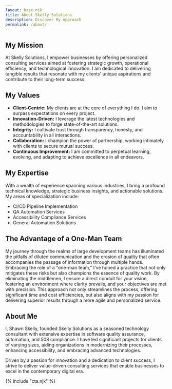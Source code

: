 ```yaml
---
layout: base.njk
title: About Skelly Solutions
description: Discover My Approach
permalink: /about/
---
```


<main>
  <!-- My Mission Section -->
  <section id="about">
    <h2>My Mission</h2>
    <p>
      At Skelly Solutions, I empower businesses by offering personalized
      consulting services aimed at fostering strategic growth, operational
      efficiency, and technological innovation. I am dedicated to delivering
      tangible results that resonate with my clients' unique aspirations and
      contribute to their long-term success.
    </p>
  </section>

  <!-- My Values Section -->
  <section id="values">
    <h2>My Values</h2>
    <ul style="max-width: 800px; margin: 0 auto; text-align: left">
      <li>
        <strong>Client-Centric:</strong>
        My clients are at the core of everything I do. I aim to surpass
        expectations on every project.
      </li>
      <li>
        <strong>Innovation-Driven:</strong>
        I leverage the latest technologies and methodologies to forge
        state-of-the-art solutions.
      </li>
      <li>
        <strong>Integrity:</strong>
        I cultivate trust through transparency, honesty, and accountability
        in all interactions.
      </li>
      <li>
        <strong>Collaboration:</strong>
        I champion the power of partnership, working intimately with clients
        to secure mutual success.
      </li>
      <li>
        <strong>Continuous Improvement:</strong>
        I am committed to perpetual learning, evolving, and adapting to
        achieve excellence in all endeavors.
      </li>
    </ul>
  </section>

  <!-- My Expertise Section -->
  <section id="expertise">
    <h2>My Expertise</h2>
    <p>
      With a wealth of experience spanning various industries, I bring a
      profound technical knowledge, strategic business insights, and
      actionable solutions. My areas of specialization include:
    </p>
    <ul style="max-width: 800px; margin: 0 auto; text-align: left">
      <li>CI/CD Pipeline Implementation</li>
      <li>QA Automation Services</li>
      <li>Accessibility Compliance Services</li>
      <li>General Automation Solutions</li>
    </ul>
  </section>

  <!-- One-Man-Team Benefits Section -->
  <section id="one-man-team-benefits">
    <h2>The Advantage of a One-Man Team</h2>
    <p>
      My journey through the realms of large development teams has
      illuminated the pitfalls of diluted communication and the erosion of
      quality that often accompanies the passage of information through
      multiple hands. Embracing the role of a "one-man team," I've honed a
      practice that not only mitigates these risks but also champions the
      essence of quality work. By eliminating the middlemen, I ensure a
      direct conduit for your vision, fostering an environment where clarity
      prevails, and your objectives are met with precision. This approach
      not only streamlines the process, offering significant time and cost
      efficiencies, but also aligns with my passion for delivering superior
      results through a more agile and personalized service.
    </p>
  </section>

  <!-- Leadership Section -->
  <section id="leadership">
    <h2>About Me</h2>
    <p>
      I, Shawn Skelly, founded Skelly Solutions as a seasoned technology
      consultant with extensive expertise in software quality assurance,
      automation, and 508 compliance. I have led significant projects for
      clients of varying sizes, aiding organizations in modernizing their
      processes, enhancing accessibility, and embracing advanced
      technologies.
    </p>
    <p>
      Driven by a passion for innovation and a dedication to client success,
      I strive to deliver value-driven consulting services that enable
      businesses to excel in the contemporary digital era.
    </p>
  </section>

  {% include "cta.njk" %}
</main>